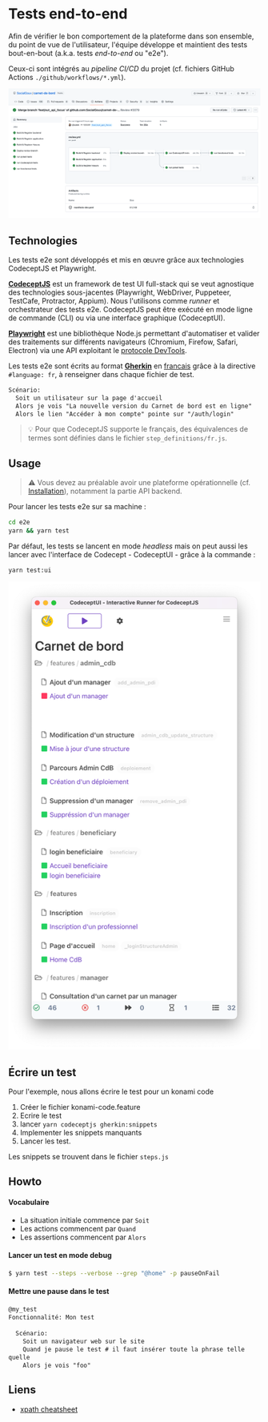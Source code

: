 # Tests end-to-end

Afin de vérifier le bon comportement de la plateforme dans son ensemble, du point de vue de l'utilisateur, l'équipe développe et maintient des tests bout-en-bout (a.k.a. tests _end-to-end_ ou "e2e").

Ceux-ci sont intégrés au _pipeline CI/CD_ du projet (cf. fichiers GitHub Actions `./github/workflows/*.yml`).

![Workflow GitHub Actions](./workflow_cicd.png)

## Technologies

Les tests e2e sont développés et mis en œuvre grâce aux technologies CodeceptJS et Playwright.

[**CodeceptJS**](https://codecept.io) est un framework de test UI full-stack qui se veut agnostique des technologies sous-jacentes (Playwright, WebDriver, Puppeteer, TestCafe, Protractor, Appium). Nous l'utilisons comme _runner_ et orchestrateur des tests e2e. CodeceptJS peut être exécuté en mode ligne de commande (CLI) ou via une interface graphique (CodeceptUI).

[**Playwright**](https://codecept.io/playwright/) est une bibliothèque Node.js permettant d'automatiser et valider des traitements sur différents navigateurs (Chromium, Firefow, Safari, Electron) via une API exploitant le [protocole DevTools](https://chromedevtools.github.io/devtools-protocol/).

Les tests e2e sont écrits au format [**Gherkin**](https://cucumber.io/docs/gherkin/reference/) en [francais](https://cucumber.io/docs/gherkin/reference/#spoken-languages) grâce à la directive `#language: fr`, à renseigner dans chaque fichier de test.

```gherkin
Scénario:
  Soit un utilisateur sur la page d'accueil
  Alors je vois "La nouvelle version du Carnet de bord est en ligne"
  Alors le lien "Accéder à mon compte" pointe sur "/auth/login"
```

> 💡 Pour que CodeceptJS supporte le français, des équivalences de termes sont définies dans le fichier `step_definitions/fr.js`.

## Usage

> ⚠️ Vous devez au préalable avoir une plateforme opérationnelle (cf. [Installation](../README.md#Installation)), notamment la partie API backend.

Pour lancer les tests e2e sur sa machine :

```sh
cd e2e
yarn && yarn test
```

Par défaut, les tests se lancent en mode _headless_ mais on peut aussi les lancer avec l'interface de Codecept - CodeceptUI - grâce à la commande :

```sh
yarn test:ui
```

![CodeceptUI](./codeceptui.png)

## Écrire un test

Pour l'exemple, nous allons écrire le test pour un konami code

1. Créer le fichier konami-code.feature
1. Ecrire le test
1. lancer `yarn codeceptjs gherkin:snippets`
1. Implementer les snippets manquants
1. Lancer les test.

Les snippets se trouvent dans le fichier `steps.js`

## Howto

#### Vocabulaire

- La situation initiale commence par `Soit`
- Les actions commencent par `Quand`
- Les assertions commencent par `Alors`

#### Lancer un test en mode debug

```sh
$ yarn test --steps --verbose --grep "@home" -p pauseOnFail
```

#### Mettre une pause dans le test

```gherkin
@my_test
Fonctionnalité: Mon test

  Scénario:
    Soit un navigateur web sur le site
    Quand je pause le test # il faut insérer toute la phrase telle quelle
    Alors je vois "foo"
```

## Liens

- [xpath cheatsheet](https://devhints.io/xpath)
